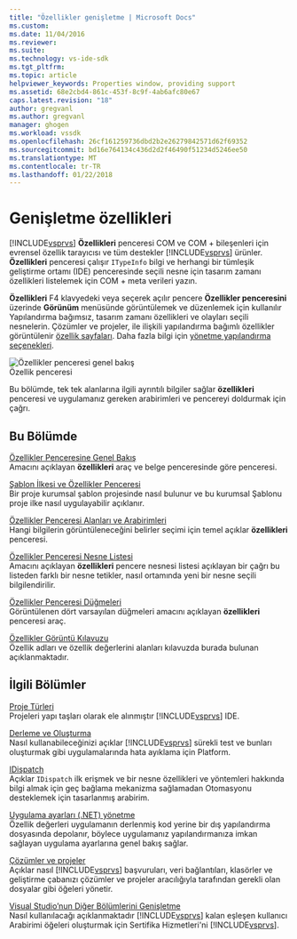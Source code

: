 ```yaml
---
title: "Özellikler genişletme | Microsoft Docs"
ms.custom: 
ms.date: 11/04/2016
ms.reviewer: 
ms.suite: 
ms.technology: vs-ide-sdk
ms.tgt_pltfrm: 
ms.topic: article
helpviewer_keywords: Properties window, providing support
ms.assetid: 68e2cbd4-861c-453f-8c9f-4ab6afc80e67
caps.latest.revision: "18"
author: gregvanl
ms.author: gregvanl
manager: ghogen
ms.workload: vssdk
ms.openlocfilehash: 26cf161259736dbd2b2e26279842571d62f69352
ms.sourcegitcommit: bd16e764134c436d2d2f46490f51234d5246ee50
ms.translationtype: MT
ms.contentlocale: tr-TR
ms.lasthandoff: 01/22/2018
---
```

# <a name="extending-properties"></a>Genişletme özellikleri
[!INCLUDE[vsprvs](../../code-quality/includes/vsprvs_md.md)] **Özellikleri** penceresi COM ve COM + bileşenleri için evrensel özellik tarayıcısı ve tüm destekler [!INCLUDE[vsprvs](../../code-quality/includes/vsprvs_md.md)] ürünler. **Özellikleri** penceresi çalışır `ITypeInfo` bilgi ve herhangi bir tümleşik geliştirme ortamı (IDE) penceresinde seçili nesne için tasarım zamanı özellikleri listelemek için COM + meta verileri yazın.  
  
 **Özellikleri** F4 klavyedeki veya seçerek açılır pencere **Özellikler penceresini** üzerinde **Görünüm** menüsünde görüntülemek ve düzenlemek için kullanılır Yapılandırma bağımsız, tasarım zamanı özellikleri ve olayları seçili nesnelerin. Çözümler ve projeler, ile ilişkili yapılandırma bağımlı özellikler görüntülenir [özellik sayfaları](../../extensibility/internals/property-pages.md). Daha fazla bilgi için [yönetme yapılandırma seçenekleri](../../extensibility/internals/managing-configuration-options.md).  
  
 ![Özellikler penceresi genel bakış](../../extensibility/internals/media/vspropertieswindow.png "vsPropertiesWindow")  
Özellik penceresi  
  
 Bu bölümde, tek tek alanlarına ilgili ayrıntılı bilgiler sağlar **özellikleri** penceresi ve uygulamanız gereken arabirimleri ve pencereyi doldurmak için çağrı.  
  
## <a name="in-this-section"></a>Bu Bölümde  
 [Özellikler Penceresine Genel Bakış](../../extensibility/internals/properties-window-overview.md)  
 Amacını açıklayan **özellikleri** araç ve belge penceresinde göre penceresi.  
  
 [Şablon İlkesi ve Özellikler Penceresi](../../extensibility/internals/template-policy-and-the-properties-window.md)  
 Bir proje kurumsal şablon projesinde nasıl bulunur ve bu kurumsal Şablonu proje ilke nasıl uygulayabilir açıklanır.  
  
 [Özellikler Penceresi Alanları ve Arabirimleri](../../extensibility/internals/properties-window-fields-and-interfaces.md)  
 Hangi bilgilerin görüntüleneceğini belirler seçimi için temel açıklar **özellikleri** penceresi.  
  
 [Özellikler Penceresi Nesne Listesi](../../extensibility/internals/properties-window-object-list.md)  
 Amacını açıklayan **özellikleri** pencere nesnesi listesi açıklayan bir çağrı bu listeden farklı bir nesne tetikler, nasıl ortamında yeni bir nesne seçili bilgilendirilir.  
  
 [Özellikler Penceresi Düğmeleri](../../extensibility/internals/properties-window-buttons.md)  
 Görüntülenen dört varsayılan düğmeleri amacını açıklayan **özellikleri** penceresi araç.  
  
 [Özellikler Görüntü Kılavuzu](../../extensibility/internals/properties-display-grid.md)  
 Özellik adları ve özellik değerlerini alanları kılavuzda burada bulunan açıklanmaktadır.  
  
## <a name="related-sections"></a>İlgili Bölümler  
 [Proje Türleri](../../extensibility/internals/project-types.md)  
 Projeleri yapı taşları olarak ele alınmıştır [!INCLUDE[vsprvs](../../code-quality/includes/vsprvs_md.md)] IDE.  
  
 [Derleme ve Oluşturma](../../ide/compiling-and-building-in-visual-studio.md)  
 Nasıl kullanabileceğinizi açıklar [!INCLUDE[vsprvs](../../code-quality/includes/vsprvs_md.md)] sürekli test ve bunları oluşturmak gibi uygulamalarında hata ayıklama için Platform.  
  
 [IDispatch](https://msdn.microsoft.com/library/windows/desktop/ms221608.aspx)  
 Açıklar `IDispatch` ilk erişmek ve bir nesne özellikleri ve yöntemleri hakkında bilgi almak için geç bağlama mekanizma sağlamadan Otomasyonu desteklemek için tasarlanmış arabirim.  
  
 [Uygulama ayarları (.NET) yönetme](../../ide/managing-application-settings-dotnet.md)  
 Özellik değerleri uygulamanın derlenmiş kod yerine bir dış yapılandırma dosyasında depolanır, böylece uygulamanız yapılandırmanıza imkan sağlayan uygulama ayarlarına genel bakış sağlar.  
  
 [Çözümler ve projeler](../../ide/solutions-and-projects-in-visual-studio.md)  
 Açıklar nasıl [!INCLUDE[vsprvs](../../code-quality/includes/vsprvs_md.md)] başvuruları, veri bağlantıları, klasörler ve geliştirme çabanızı çözümler ve projeler aracılığıyla tarafından gerekli olan dosyalar gibi öğeleri yönetir.  
  
 [Visual Studio’nun Diğer Bölümlerini Genişletme](../../extensibility/extending-other-parts-of-visual-studio.md)  
 Nasıl kullanılacağı açıklanmaktadır [!INCLUDE[vsprvs](../../code-quality/includes/vsprvs_md.md)] kalan eşleşen kullanıcı Arabirimi öğeleri oluşturmak için Sertifika Hizmetleri'ni [!INCLUDE[vsprvs](../../code-quality/includes/vsprvs_md.md)].